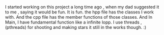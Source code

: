 I started working on this project a long time ago , when my dad suggested it to me , saying it would be fun. It is fun.
the hpp file has the classes I work with. And the cpp file has the member functions of those classes. And In Main, I have fundamental function like a infinite lopp.
I use threads ,(pthreads) for shooting and making stars it still in the works though. :)
